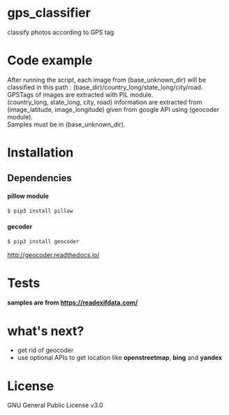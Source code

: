 # gps_classifier
classify photos according to GPS tag

# Code example
After running the script, each image from (base_unknown_dir) will be classified in this path : (base_dir)/country_long/state_long/city/road.  
GPSTags of images are extracted with PIL module.  
(country_long, state_long, city, road) information are extracted from (image_latitude, image_longitude) given from google API using (geocoder module).  
Samples must be in (base_unknown_dir).  

# Installation
## Dependencies
#### pillow module
```bash
$ pip3 install pillow
```
#### gecoder
```bash
$ pip3 install geocoder
```
http://geocoder.readthedocs.io/

# Tests
#### samples are from https://readexifdata.com/


# what's next?
- get rid of geocoder
- use optional APIs to get location like **openstreetmap**, **bing** and **yandex**


# License
GNU General Public License v3.0
